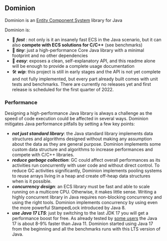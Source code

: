 ## Dominion

Dominion is an [Entity Component System](https://en.wikipedia.org/wiki/Entity_component_system) library for Java

Dominion is:

- 🚀 **_fast_** : not only is it an insanely fast ECS in the Java scenario, but it can also **compete with ECS solutions
  for C/C++** (see benchmarks)
- 🤏 **_tiny_**: just a high-performance Core Java library with a minimal footprint and no other dependencies
- 🦾 **_easy_**: exposes a clean, self-explanatory API, and this readme alone will be enough to provide a complete usage
  documentation
- 🛠️ **_wip_**: this project is still in early stages and the API is not yet complete and not fully implemented, but
  every part already built comes with unit tests and benchmarks. There are currently no releases yet and first release
  is scheduled for the first quarter of 2022.

### Performance

Designing a high-performance Java library is always a challenge as the speed of code execution could be affected in
several ways. Dominion mitigates Java performance pitfalls by setting a few key points:

- **_not just standard library_**: the Java standard library implements data structures and algorithms designed without
  making any assumption about the data as they are general purpose. Dominion implements some custom data structure and
  algorithms to increase performances and compete with C/C++ libraries.
- **_reduce garbage collection_**: GC could affect overall performances as its activities run concurrently with user
  code and without direct control. To reduce GC activities significantly, Dominion implements pooling systems to reuse
  arrays living in a heap and create off-heap data structures when is it possible.
- **_concurrency design_**: an ECS library must be fast and able to scale running on a multicore CPU. Otherwise, it
  makes little sense. Writing a highly concurrent library in Java requires non-blocking concurrency and using the right
  tools. Dominion implements concurrency by using even the more powerful StampedLock introduced by Java 8.
- **_use Java 17 LTS_**: just by switching to the last JDK 17 you will get a performance boost for free. As already
  tested by [some users](https://www.optaplanner.org/blog/2021/09/15/HowMuchFasterIsJava17.html) the Java 17 is about
  8-9% faster than Java 11. Dominion started using Java 17 from the beginning and all the benchmarks runs with this LTS
  version of Java.